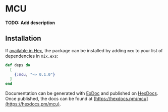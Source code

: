 # MCU

**TODO: Add description**

## Installation

If [available in Hex](https://hex.pm/docs/publish), the package can be installed
by adding `mcu` to your list of dependencies in `mix.exs`:

```elixir
def deps do
  [
    {:mcu, "~> 0.1.0"}
  ]
end
```

Documentation can be generated with [ExDoc](https://github.com/elixir-lang/ex_doc)
and published on [HexDocs](https://hexdocs.pm). Once published, the docs can
be found at [https://hexdocs.pm/mcu](https://hexdocs.pm/mcu).

